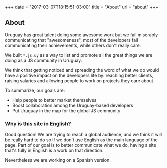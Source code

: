 +++
date = "2017-03-07T18:15:51-03:00"
title = "About"
url = "about"
+++

## About

Uruguay has great talent doing some awesome work but we fail miserably communicating that "awesomeness", most of the developers fail communicating their achievements, while others don't really care.

We built `*.js.uy` as a way to list and promote all the great things we are doing as a JS community in Uruguay.

We think that getting noticed and spreading the word of what we do would have a positive impact on the developers life by: reaching better clients, raising salaries and allowing people to work on projects they care about.

To summarize, our goals are:

* Help people to better market themselves
* Boost collaboration among the Uruguay-based developers
* Put Uruguay in the map for the global JS community

### Why is this site in English?

Good question! We are trying to reach a global audience, and we think it will be really hard to do so if we don't use English as the main language of the page. Part of our goal is to better communicate what we do, having a site that's fully in English is a work on that direction.

Nevertheless we are working on a Spanish version.
